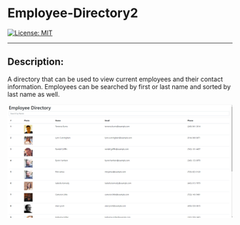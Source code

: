 # Employee-Directory2

 [![License: MIT](https://img.shields.io/badge/License-MIT-yellow.svg)](https://opensource.org/licenses/MIT)
  
---

  ## Description:

  A directory that can be used to view current employees and their contact information. Employees can be searched by first or last name and sorted by last name as well.

![Employee-Directory](./Assets/Employee-directory.PNG)